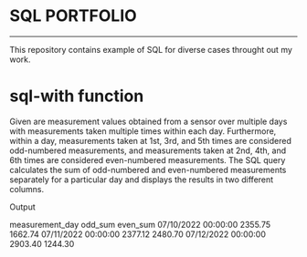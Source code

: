 # SQL PORTFOLIO  

----------

This repository contains example of SQL for diverse cases throught out my work. 


# sql-with function

Given are measurement values obtained from a sensor over multiple days with measurements taken multiple times within each day. Furthermore, within a day, measurements taken at 1st, 3rd, and 5th times are considered odd-numbered measurements, and measurements taken at 2nd, 4th, and 6th times are considered even-numbered measurements.
The SQL query calculates the sum of odd-numbered and even-numbered measurements separately for a particular day and displays the results in two different columns.

Output

measurement_day	        odd_sum	    even_sum
07/10/2022 00:00:00	    2355.75	    1662.74
07/11/2022 00:00:00	    2377.12	    2480.70
07/12/2022 00:00:00	    2903.40	    1244.30
